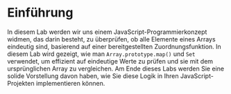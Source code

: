 # Einführung

In diesem Lab werden wir uns einem JavaScript-Programmierkonzept widmen, das darin besteht, zu überprüfen, ob alle Elemente eines Arrays eindeutig sind, basierend auf einer bereitgestellten Zuordnungsfunktion. In diesem Lab wird gezeigt, wie man `Array.prototype.map()` und `Set` verwendet, um effizient auf eindeutige Werte zu prüfen und sie mit dem ursprünglichen Array zu vergleichen. Am Ende dieses Labs werden Sie eine solide Vorstellung davon haben, wie Sie diese Logik in Ihren JavaScript-Projekten implementieren können.
